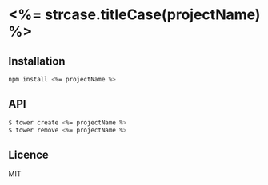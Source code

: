 # <%= strcase.titleCase(projectName) %>

## Installation

```bash
npm install <%= projectName %>
```

## API

```bash
$ tower create <%= projectName %>
$ tower remove <%= projectName %>
```

## Licence

MIT